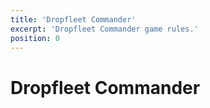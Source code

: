 ```yaml
---
title: 'Dropfleet Commander'
excerpt: 'Dropfleet Commander game rules.'
position: 0
---
```


# Dropfleet Commander

<script setup>
  import { data as pages } from '/documents.data'
  const slug = '/en/dfc/'
  const filteredPages = pages.filter(page => page?.href.indexOf(slug) > -1)
  const selectedPages = [
    filteredPages.find(page => page.href == `${slug}contents.html`),
    filteredPages.find(page => page.href == `${slug}earth-2673.html`),
    filteredPages.find(page => page.href == `${slug}the-basics/`),
    filteredPages.find(page => page.href == `${slug}core-rules/`),
    filteredPages.find(page => page.href == `${slug}building-your-fleet.html`),
    filteredPages.find(page => page.href == `${slug}scenarios/`),
    filteredPages.find(page => page.href == `${slug}special-rules.html`),
    filteredPages.find(page => page.href == `${slug}glossary.html`),
    filteredPages.find(page => page.href == `${slug}faq.html`),
    filteredPages.find(page => page.href == `${slug}fleet-builder/`),
  ]
</script>

<CategoryCardsContainer :pages="selectedPages" />
